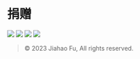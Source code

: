 # 捐赠

[![](https://img.shields.io/badge/-微信支付-2aae67.svg?style=for-the-badge&logo=wechat&logoColor=white)](https://user-images.githubusercontent.com/95170151/193442239-c61de2ba-6795-4ad0-9952-edc75fc2027e.jpg)
[![](https://img.shields.io/badge/-支付宝-1578ff.svg?style=for-the-badge&logo=alipay&logoColor=white)](https://qr.alipay.com/fkx19036u5u2jqclecxxd35)
[![](https://img.shields.io/badge/-QQ支付-13A1E3.svg?style=for-the-badge&logo=tencentqq&logoColor=white)](https://user-images.githubusercontent.com/95170151/205419191-f92eefa9-ab54-43a1-92ee-6984a5bee2db.png)
[![](https://img.shields.io/badge/-爱发电-8161db.svg?style=for-the-badge&logo=patreon&logoColor=white)](https://afdian.net/a/beixin)

> © 2023 Jiahao Fu, All rights reserved.  
